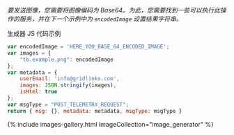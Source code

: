 _要发送图像，您需要将图像编码为 Base64。为此，您需要找到一些可以执行此操作的服务，并在下一个示例中为 `encodedImage` 设置结果字符串。_

生成器 JS 代码示例
```js
var encodedImage = 'HERE_YOU_BASE_64_ENCODED_IMAGE';
var images = {
    "tb.example.png": encodedImage
};
var metadata = { 
    userEmail: 'info@gridlinks.com', 
    images: JSON.stringify(images), 
    isHtml: true 
};
var msgType = "POST_TELEMETRY_REQUEST";
return { msg: {}, metadata: metadata, msgType: msgType }
```
{% include images-gallery.html imageCollection="image_generator" %}